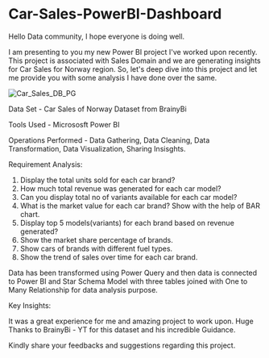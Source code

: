 # Car-Sales-PowerBI-Dashboard
Hello Data community, I hope everyone is doing well.

I am presenting to you my new Power BI project I've worked upon recently. This project is associated with Sales Domain and we are generating insights for Car Sales for Norway region. So, let's deep dive into this project and let me provide you with some analysis I have done over the same.

![Car_Sales_DB_PG](https://github.com/pritishgp/Car-Sales-PowerBI-Dashboard/assets/133867934/39ae4444-62df-4b49-9db1-a322500c1121)

Data Set - Car Sales of Norway Dataset from BrainyBi

Tools Used - Micrososft Power BI

Operations Performed - Data Gathering, Data Cleaning, Data Transformation, Data Visualization, Sharing Insisghts.

Requirement Analysis:
1.	Display the total units sold for each car brand? 
2.	How much total revenue was generated for each car model?
3.	Can you display total no of variants available for each car model? 
4.	What is the market value for each car brand? Show with the help of BAR chart.
5.	Display top 5 models(variants) for each brand based on revenue generated?
6.	Show the market share percentage of brands.
7.	Show cars of brands with different fuel types.
8.	Show the trend of sales over time for each car brand.

Data has been transformed using Power Query and then data is connected to Power BI and Star Schema Model with three tables joined with One to Many Relationship for data analysis purpose.

Key Insights:


It was a great experience for me and amazing project to work upon. Huge Thanks to BrainyBi - YT for this dataset and his incredible Guidance.

Kindly share your feedbacks and suggestions regarding this project.
